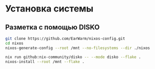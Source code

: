 # Установка системы

## Разметка с помощью DISKO

```bash
git clone https://github.com/EarWarm/nixos-config.git
cd nixos
nixos-generate-config --root /mnt --no-filesystems --dir ./nixos

nix run github:nix-community/disko -- --mode disko --flake .
nixos-install --root /mnt --flake .
```